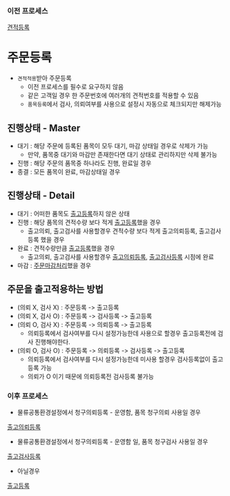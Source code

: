 ### 이전 프로세스

[견적등록](./견적등록.md#견적등록)

# 주문등록

- `견적적용`받아 주문등록
  - 이전 프로세스를 필수로 요구하지 않음
  - 같은 고객일 경우 한 주문번호에 여러개의 견적번호를 적용할 수 있음
  - `품목등록`에서 검사, 의뢰여부를 사용으로 설정시 자동으로 체크되지만 해제가능

## 진행상태 - Master

- 대기 : 해당 주문에 등록된 품목이 모두 대기, 마감 상태일 경우로 삭제가 가능
  - 만약, 품목중 대기와 마감만 존재한다면 대기 상태로 관리하지만 삭제 불가능
- 진행 : 해당 주문의 품목중 하나라도 진행, 완료일 경우
- 종결 : 모든 품목이 완료, 마감상태일 경우

## 진행상태 - Detail

- 대기 : 어떠한 품목도 [출고등록](./출고등록.md#출고등록)하지 않은 상태
- 진행 : 해당 품목의 견적수량 보다 적게 [출고등록](./출고등록.md#출고등록)했을 경우
  - 출고의뢰, 출고검사를 사용할경우 견적수량 보다 적게 출고의뢰등록, 출고검사등록 했을 경우
- 완료 : 견적수량만큼 [출고등록](./출고등록.md#출고등록)했을 경우
  - 출고의뢰, 출고검사를 사용할경우 [출고의뢰등록](./출고의뢰등록.md#출고의뢰등록), [출고검사등록](./출고검사등록.md#출고검사등록) 시점에 완료
- 마감 : [주문마감처리](./주문마감처리.md#주문마감처리)했을 경우

## 주문을 출고적용하는 방법

- (의뢰 X, 검사 X) : 주문등록 -> 출고등록
- (의뢰 X, 검사 O) : 주문등록 -> 검사등록 -> 출고등록
- (의뢰 O, 검사 X) : 주문등록 -> 의뢰등록 -> 출고등록
  - 의뢰등록에서 검사여부를 다시 설정가능한데 사용으로 할경우 출고등록전에 검사 진행해야한다.
- (의뢰 O, 검사 O) : 주문등록 -> 의뢰등록 -> 검사등록 -> 출고등록
  - 의뢰등록에서 검사여부를 다시 설정가능한데 미사용 할경우 검사등록없이 출고등록 가능
  - 의뢰가 O 이기 때문에 의뢰등록전 검사등록 불가능

### 이후 프로세스

- 물류공통환경설정에서 청구의뢰등록 - 운영함, 품목 청구의뢰 사용일 경우

[출고의뢰등록](./출고의뢰등록.md#출고의뢰등록)

- 물류공통환경설정에서 청구의뢰등록 - 운영함 일, 품목 청구검사 사용일 경우

[출고검사등록](./출고검사등록.md#출고검사등록)

- 아닐경우

[출고등록](./출고등록.md#출고등록)

